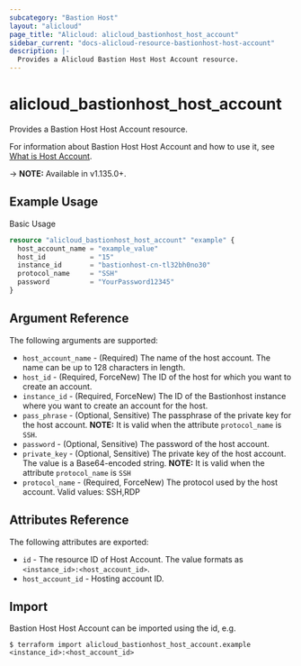 ```yaml
---
subcategory: "Bastion Host"
layout: "alicloud"
page_title: "Alicloud: alicloud_bastionhost_host_account"
sidebar_current: "docs-alicloud-resource-bastionhost-host-account"
description: |-
  Provides a Alicloud Bastion Host Host Account resource.
---
```


# alicloud\_bastionhost\_host\_account

Provides a Bastion Host Host Account resource.

For information about Bastion Host Host Account and how to use it, see [What is Host Account](https://www.alibabacloud.com/help/en/doc-detail/204377.htm).

-> **NOTE:** Available in v1.135.0+.

## Example Usage

Basic Usage

```terraform
resource "alicloud_bastionhost_host_account" "example" {
  host_account_name = "example_value"
  host_id           = "15"
  instance_id       = "bastionhost-cn-tl32bh0no30"
  protocol_name     = "SSH"
  password          = "YourPassword12345"
}

```

## Argument Reference

The following arguments are supported:

* `host_account_name` - (Required) The name of the host account. The name can be up to 128 characters in length.
* `host_id` - (Required, ForceNew) The ID of the host for which you want to create an account.
* `instance_id` - (Required, ForceNew) The ID of the Bastionhost instance where you want to create an account for the host.
* `pass_phrase` - (Optional, Sensitive) The passphrase of the private key for the host account. **NOTE:** It is valid when the attribute `protocol_name` is `SSH`.
* `password` - (Optional, Sensitive) The password of the host account.
* `private_key` - (Optional, Sensitive) The private key of the host account. The value is a Base64-encoded string. **NOTE:** It is valid when the attribute `protocol_name` is `SSH`
* `protocol_name` - (Required, ForceNew) The protocol used by the host account. Valid values: SSH,RDP

## Attributes Reference

The following attributes are exported:

* `id` - The resource ID of Host Account. The value formats as `<instance_id>:<host_account_id>`.
* `host_account_id` - Hosting account ID.

## Import

Bastion Host Host Account can be imported using the id, e.g.

```
$ terraform import alicloud_bastionhost_host_account.example <instance_id>:<host_account_id>
```
